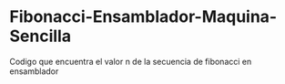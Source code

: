 # Fibonacci-Ensamblador-Maquina-Sencilla
Codigo que encuentra el valor n de la secuencia de fibonacci en ensamblador
